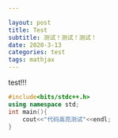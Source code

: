 ```yaml
---

layout: post
title: Test
subtitle: 测试！测试！测试！
date: 2020-3-13
categories: test
tags: mathjax
---
```


test!!!

```cpp
#include<bits/stdc++.h>
using namespace std;
int main(){
    cout<<"代码高亮测试"<<endl;
}
```









